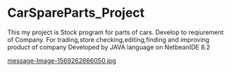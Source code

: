 # CarSpareParts_Project
This my project is Stock program for parts of cars. Develop to reqiurement of Company.
For trading,store checking,editing,finding and improving product of company
Developed by JAVA language on NetbeanIDE 8.2


[message-Image-1569262666050.jpg](https://postimg.cc/185y2qVK)
